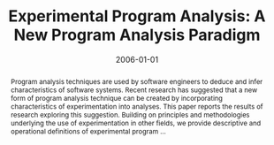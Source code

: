 ---
title: "Experimental Program Analysis: A New Program Analysis Paradigm"
abstract: "Program analysis techniques are used by software engineers to deduce and infer characteristics of software systems. Recent research has suggested that a new form of program analysis technique can be created by incorporating characteristics of experimentation into analyses. This paper reports the results of research exploring this suggestion. Building on principles and methodologies underlying the use of experimentation in other fields, we provide descriptive and operational definitions of experimental program …"
date: 2006-01-01
venue: "Proceedings of the ACM/SIGSOFT International Symposium on Software Testing and Analysis, ISSTA 2006, Portland, Maine, USA, July 17-20, 2006"
paperurl: https://dl.acm.org/doi/abs/10.1145/1146238.1146245
authors: "Joseph R. Ruthruff, Sebastian G. Elbaum and Gregg Rothermel"
awards: ""
---